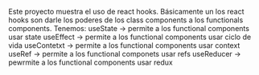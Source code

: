 Este proyecto muestra el uso de react hooks.
Básicamente un los react hooks son darle los poderes de los class components a los functionals components.
Tenemos:
useState -> permite a los functional components usar state
useEffect -> permite a los functional components usar ciclo de vida
useContetxt -> permite a los functional components usar context
useRef -> permite a los functional componets usar refs
useReducer -> pewrmite a los functional components usar redux